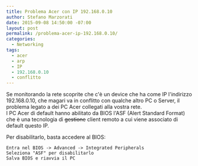 ```yaml
---
title: Problema Acer con IP 192.168.0.10
author: Stefano Marzorati
date: 2015-09-08 14:50:00 -07:00
layout: post
permalink: /problema-acer-ip-192.168.0.10/
categories:
  - Networking
tags:
  - acer
  - arp
  - IP
  - 192.168.0.10
  - conflitto
---
```

Se monitorando la rete scoprite che c'è un device che ha come IP l'indirizzo 192.168.0.10, che magari va in conflitto con qualche altro PC o Server, il problema legato a dei PC Acer collegati alla vostra rete.   
I PC Acer di default hanno abilitato da BIOS l'ASF (Alert Standard Format) che è una tecnologia di <del>gestione</del> client remoto a cui viene associato di default questo IP.   

Per disabilitarlo, basta accedere al BIOS:

	Entra nel BIOS -> Advanced -> Integrated Peripherals
	Seleziona "ASF" per disabilitarlo
	Salva BIOS e riavvia il PC

